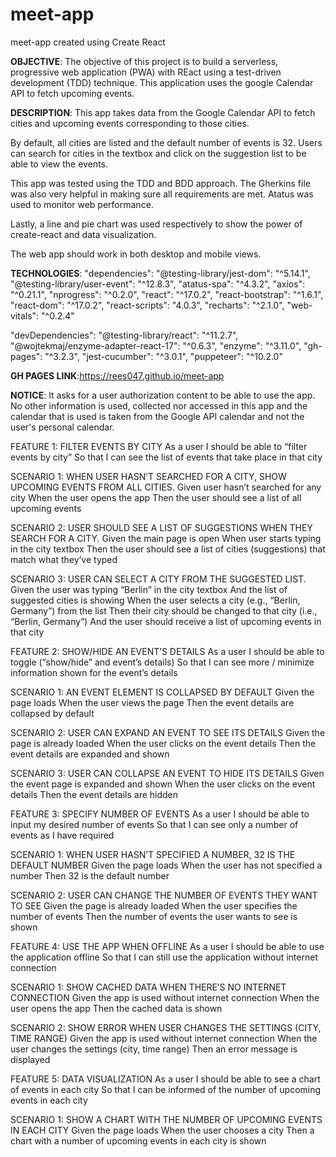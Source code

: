 # meet-app
 meet-app created using Create React
 
**OBJECTIVE**: The objective of this project is to build a serverless, progressive web application (PWA) with REact using a test-driven development (TDD) technique. This application uses the google Calendar API to fetch upcoming events.

**DESCRIPTION**: This app takes data from the Google Calendar API to fetch cities and upcoming events corresponding to those cities.

By default, all cities are listed and the default number of events is 32. Users can search for cities in the textbox and click on the suggestion list to be able to view the events.

This app was tested using the TDD and BDD approach. The Gherkins file was also very helpful in making sure all requirements are met. Atatus was used to monitor web performance.

Lastly, a line and pie chart was used respectively to show the power of create-react and data visualization.

The web app should work in both desktop and mobile views.

**TECHNOLOGIES**:
"dependencies":
    "@testing-library/jest-dom": "^5.14.1",
    "@testing-library/user-event": "^12.8.3",
    "atatus-spa": "^4.3.2",
    "axios": "^0.21.1",
    "nprogress": "^0.2.0",
    "react": "^17.0.2",
    "react-bootstrap": "^1.6.1",
    "react-dom": "^17.0.2",
    "react-scripts": "4.0.3",
    "recharts": "^2.1.0",
    "web-vitals": "^0.2.4"

"devDependencies":
    "@testing-library/react": "^11.2.7",
    "@wojtekmaj/enzyme-adapter-react-17": "^0.6.3",
    "enzyme": "^3.11.0",
    "gh-pages": "^3.2.3",
    "jest-cucumber": "^3.0.1",
    "puppeteer": "^10.2.0"

**GH PAGES LINK**:https://rees047.github.io/meet-app

**NOTICE**: It asks for a user authorization content to be able to use the app. No other information is used, collected nor accessed in this app and the calendar that is used is taken from the Google API calendar and not the user's personal calendar.



FEATURE 1: FILTER EVENTS BY CITY
As a user
I should be able to “filter events by city”
So that I can see the list of events that take place in that city

SCENARIO 1: WHEN USER HASN’T SEARCHED FOR A CITY, SHOW UPCOMING EVENTS FROM ALL CITIES.
Given user hasn’t searched for any city
When the user opens the app
Then the user should see a list of all upcoming events

SCENARIO 2: USER SHOULD SEE A LIST OF SUGGESTIONS WHEN THEY SEARCH FOR A CITY.
Given the main page is open
When user starts typing in the city textbox
Then the user should see a list of cities (suggestions) that match what they’ve typed

SCENARIO 3: USER CAN SELECT A CITY FROM THE SUGGESTED LIST.
Given the user was typing “Berlin” in the city textbox
And the list of suggested cities is showing
When the user selects a city (e.g., “Berlin, Germany”) from the list
Then their city should be changed to that city (i.e., “Berlin, Germany”)
And the user should receive a list of upcoming events in that city



FEATURE 2: SHOW/HIDE AN EVENT’S DETAILS
As a user
I should be able to toggle (“show/hide” and event’s details)
So that I can see more / minimize information shown for the event’s details

SCENARIO 1: AN EVENT ELEMENT IS COLLAPSED BY DEFAULT
Given the page loads
When the user views the page
Then the event details are collapsed by default

SCENARIO 2: USER CAN EXPAND AN EVENT TO SEE ITS DETAILS
Given the page is already loaded
When the user clicks on the event details
Then the event details are expanded and shown

SCENARIO 3: USER CAN COLLAPSE AN EVENT TO HIDE ITS DETAILS
Given the event page is expanded and shown
When the user clicks on the event details
Then the event details are hidden



FEATURE 3: SPECIFY NUMBER OF EVENTS
As a user
I should be able to input my desired number of events
So that I can see only a number of events as I have required

SCENARIO 1: WHEN USER HASN’T SPECIFIED A NUMBER, 32 IS THE DEFAULT NUMBER
Given the page loads
When the user has not specified a number
Then 32 is the default number

SCENARIO 2: USER CAN CHANGE THE NUMBER OF EVENTS THEY WANT TO SEE
Given the page is already loaded
When the user specifies the number of events
Then the number of events the user wants to see is shown



FEATURE 4: USE THE APP WHEN OFFLINE
As a user
I should be able to use the application offline
So that I can still use the application without internet connection

SCENARIO 1: SHOW CACHED DATA WHEN THERE’S NO INTERNET CONNECTION
Given the app is used without internet connection
When the user opens the app
Then the cached data is shown

SCENARIO 2: SHOW ERROR WHEN USER CHANGES THE SETTINGS (CITY, TIME RANGE)
Given the app is used without internet connection
When the user changes the settings (city, time range)
Then an error message is displayed



FEATURE 5: DATA VISUALIZATION
As a user
I should be able to see a chart of events in each city
So that I can be informed of the number of upcoming events in each city

SCENARIO 1: SHOW A CHART WITH THE NUMBER OF UPCOMING EVENTS IN EACH CITY
Given the page loads
When the user chooses a city
Then a chart with a number of upcoming events in each city is shown
